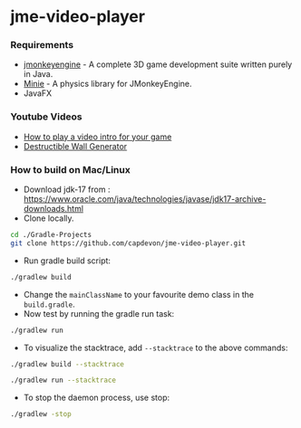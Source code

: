 # jme-video-player

### Requirements
- [jmonkeyengine](https://github.com/jMonkeyEngine/jmonkeyengine) - A complete 3D game development suite written purely in Java.
- [Minie](https://github.com/stephengold/Minie) - A physics library for JMonkeyEngine.
- JavaFX

### Youtube Videos
- [How to play a video intro for your game](https://youtu.be/5lwIorg5tbM)
- [Destructible Wall Generator](https://www.youtube.com/watch?v=Vp7nPncpZqs)

### How to build on Mac/Linux
- Download jdk-17 from : 
https://www.oracle.com/java/technologies/javase/jdk17-archive-downloads.html
- Clone locally.
```bash
cd ./Gradle-Projects
git clone https://github.com/capdevon/jme-video-player.git
```
- Run gradle build script:
```bash
./gradlew build
```
- Change the `mainClassName` to your favourite demo class in the `build.gradle`.
- Now test by running the gradle run task:
```bash
./gradlew run
```
- To visualize the stacktrace, add `--stacktrace` to the above commands:
```bash
./gradlew build --stacktrace
```
```bash
./gradlew run --stacktrace
```
- To stop the daemon process, use stop:
```bash
./gradlew -stop
```
